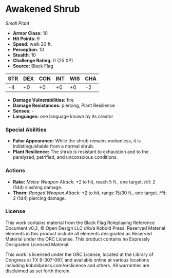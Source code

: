 # Awakened Shrub

*Small* *Plant*

- **Armor Class:** 10
- **Hit Points:** 9 
- **Speed:** walk 20 ft.
- **Perception**: 10
- **Stealth**: 10
- **Challenge Rating:** 0 (25 XP)
- **Source:** Black Flag

| STR | DEX | CON | INT | WIS | CHA |
| --- | --- | --- | --- | --- | --- |
| -4 | +0 | +0 | +0 | +0 | -2 |

- **Damage Vulnerabilities:** fire
- **Damage Resistances:** piercing, Plant Resilience
- **Senses:** -
- **Languages:** one language known by its creator

### Special Abilities

- **False Appearance:** While the shrub remains motionless, it is indistinguishable from a normal shrub.
- **Plant Resilience:** The shrub is resistant to exhaustion and to the paralyzed, petrified, and unconscious conditions.

### Actions

- **Rake:** _Melee Weapon Attack:_ +2 to hit, reach 5 ft., one target. _Hit:_ 2 (1d4) slashing damage.
- **Thorn:** _Ranged Weapon Attack:_ +2 to hit, range 15/30 ft., one target. _Hit:_ 2 (1d4) piercing damage.


### License

This work contains material from the Black Flag Roleplaying Reference Document v0.2, © Open Design LLC d/b/a Kobold Press. Reserved Material elements in this product include all elements designated as Reserved Material under the ORC License. This product contains no Expressly Designated Licensed Material.

This work is licensed under the ORC License, located at the Library of Congress at TX 9-307-067, and available online at various locations including koboldpress.com/orclicense and others. All warranties are disclaimed as set forth therein.
